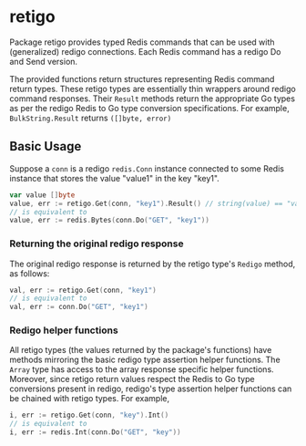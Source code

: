 # retigo

Package retigo provides typed Redis commands that can be used with
(generalized) redigo connections.  Each Redis command has a redigo Do and
Send version.

The provided functions return structures representing Redis command return
types.  These retigo types are essentially thin wrappers around
redigo command responses.  Their `Result` methods return the appropriate
Go types as per the redigo Redis to Go type conversion specifications.
For example, `BulkString.Result` returns `([]byte, error)`

## Basic Usage 

Suppose a `conn` is a redigo `redis.Conn` instance connected to some Redis
instance that stores the value "value1" in the key "key1".  
```go
var value []byte
value, err := retigo.Get(conn, "key1").Result() // string(value) == "value1" is true
// is equivalent to
value, err := redis.Bytes(conn.Do("GET", "key1")) 
```

### Returning the original redigo response

The original redigo response is returned by the retigo type's `Redigo` method,
as follows:
```go
val, err := retigo.Get(conn, "key1") 
// is equivalent to 
val, err := conn.Do("GET", "key1")
```
### Redigo helper functions

All retigo types (the values returned by the package's functions) have
methods mirroring the basic redigo type assertion helper functions. The
`Array` type has access to the array response specific helper functions.
Moreover, since retigo return values respect the Redis to Go type conversions present
in redigo, redigo's type assertion helper functions can be chained with
retigo types.  For example,
```go
i, err := retigo.Get(conn, "key").Int()
// is equivalent to
i, err := redis.Int(conn.Do("GET", "key"))
```







